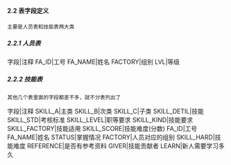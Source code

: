 #### 2.2 表字段定义
    主要是人员表和技能表两大类
##### 2.2.1 人员表

字段|注释
FA_ID|工号
FA_NAME|姓名
FACTORY|组别
LVL|等级
##### 2.2.2 技能表
    其他几个表里面的字段都差不多，就不分表列出了
    
字段|注释
SKILL_A|主类
SKILL_B|次类
SKILL_C|子类
SKILL_DETIL|技能
SKILL_STD|考核标准
SKILL_LEVEL|职等要求
SKILL_KIND|技能要求
SKILL_FACTORY|技能适用
SKILL_SCORE|技能难度(分数)
FA_ID|工号
FA_NAME|姓名
STATUS|掌握情况
FACTORY|人员对应的组别
SKILL_HARD|技能难度
REFERENCE|是否有参考资料
GIVER|技能贡献者
LEARN|新人需要学习多久